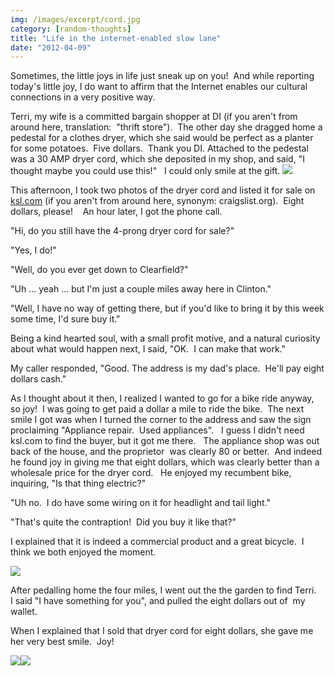 ```yaml
---
img: /images/excerpt/cord.jpg
category: [random-thoughts]
title: "Life in the internet-enabled slow lane"
date: "2012-04-09"
---
```


Sometimes, the little joys in life just sneak up on you!  And while reporting today's little joy, I do want to affirm that the Internet enables our cultural connections in a very positive way.

Terri, my wife is a committed bargain shopper at DI (if you aren't from around here, translation:  "thrift store").  The other day she dragged home a pedestal for a clothes dryer, which she said would be perfect as a planter for some potatoes.  Five dollars.  Thank you DI. Attached to the pedestal was a 30 AMP dryer cord, which she deposited in my shop, and said, "I thought maybe you could use this!"   I could only smile at the gift. ![](/images/cord.jpg)

This afternoon, I took two photos of the dryer cord and listed it for sale on [ksl.com](http://www.ksl.com/index.php?nid=218&ad=19911077&cat=47&s=1) (if you aren't from around here, synonym: craigslist.org).  Eight dollars, please!    An hour later, I got the phone call.

"Hi, do you still have the 4-prong dryer cord for sale?"

"Yes, I do!"

"Well, do you ever get down to Clearfield?"

"Uh ... yeah ... but I'm just a couple miles away here in Clinton."

"Well, I have no way of getting there, but if you'd like to bring it by this week some time, I'd sure buy it."

Being a kind hearted soul, with a small profit motive, and a natural curiosity about what would happen next, I said, "OK.  I can make that work."

My caller responded, "Good. The address is my dad's place.  He'll pay eight dollars cash."

As I thought about it then, I realized I wanted to go for a bike ride anyway, so joy!  I was going to get paid a dollar a mile to ride the bike.  The next smile I got was when I turned the corner to the address and saw the sign proclaiming "Appliance repair.  Used appliances".   I guess I didn't need ksl.com to find the buyer, but it got me there.   The appliance shop was out back of the house, and the proprietor  was clearly 80 or better.  And indeed he found joy in giving me that eight dollars, which was clearly better than a wholesale price for the dryer cord.   He enjoyed my recumbent bike, inquiring, "Is that thing electric?"

"Uh no.  I do have some wiring on it for headlight and tail light."

"That's quite the contraption!  Did you buy it like that?"

I explained that it is indeed a commercial product and a great bicycle.  I think we both enjoyed the moment.

![](/images/recumbent.jpg)

After pedalling home the four miles, I went out the the garden to find Terri.   I said "I have something for you", and pulled the eight dollars out of  my wallet.

When I explained that I sold that dryer cord for eight dollars, she gave me her very best smile.  Joy!

![](/images/potato.jpg)![](/images/potatoprice.jpg)

 

 
